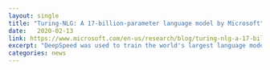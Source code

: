 ```yaml
---
layout: single
title: "Turing-NLG: A 17-billion-parameter language model by Microsoft"
date:   2020-02-13
link: https://www.microsoft.com/en-us/research/blog/turing-nlg-a-17-billion-parameter-language-model-by-microsoft/
excerpt: "DeepSpeed was used to train the world's largest language model."
categories: news
---
```

